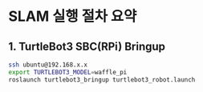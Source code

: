 # SLAM 실행 절차 요약

## 1. TurtleBot3 SBC(RPi) Bringup
```bash
ssh ubuntu@192.168.x.x
export TURTLEBOT3_MODEL=waffle_pi
roslaunch turtlebot3_bringup turtlebot3_robot.launch
